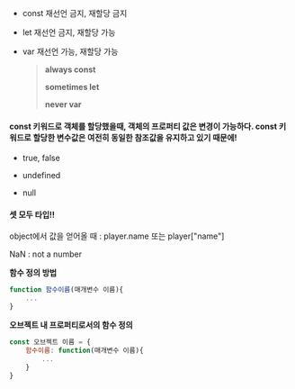 - const 재선언 금지, 재할당 금지

- let 재선언 금지, 재할당 가능

- var 재선언 가능, 재할당 가능

  

  > **always const**
  >
  > **sometimes let**
  >
  > **never var**

  

#### const 키워드로 객체를 할당했을때, 객체의 프로퍼티 값은 변경이 가능하다. const 키워드로 할당한 변수값은 여전히 동일한 참조값을 유지하고 있기 때문에!



- true, false

- undefined

-  null


#### **셋 모두 타입!!**



object에서 값을 얻어올 때 : player.name 또는 player["name"]



NaN : not a number



**함수 정의 방법**

```javascript
function 함수이름(매개변수 이름){
    ...
}
```

**오브젝트 내 프로퍼티로서의 함수 정의**

```javascript
const 오브젝트 이름 = {
    함수이름: function(매개변수 이름){
        ...
    }
}
```
